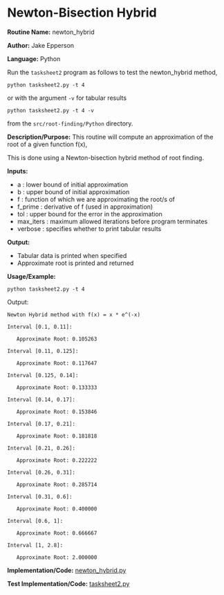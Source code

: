 # Newton-Bisection Hybrid

**Routine Name:** newton_hybrid

**Author:** Jake Epperson

**Language:** Python

Run the `tasksheet2` program  as follows to test the newton_hybrid method,

    python tasksheet2.py -t 4

or with the argument `-v` for tabular results

    python tasksheet2.py -t 4 -v

from the `src/root-finding/Python` directory.

**Description/Purpose:** This routine will compute an approximation of the root of a given function f(x),

This is done using a Newton-bisection hybrid method of root finding.

**Inputs:**

- a : lower bound of initial approximation
- b : upper bound of initial approximation
- f : function of which we are approximating the root/s of
- f_prime : derivative of f (used in approximation)
- tol : upper bound for the error in the approximation
- max_iters : maximum allowed iterations before program terminates
- verbose : specifies whether to print tabular results

**Output:**

- Tabular data is printed when specified
- Approximate root is printed and returned

**Usage/Example:**

    python tasksheet2.py -t 4

Output:
```
Newton Hybrid method with f(x) = x * e^(-x)

Interval [0.1, 0.11]:

   Approximate Root: 0.105263

Interval [0.11, 0.125]:

   Approximate Root: 0.117647

Interval [0.125, 0.14]:

   Approximate Root: 0.133333

Interval [0.14, 0.17]:

   Approximate Root: 0.153846

Interval [0.17, 0.21]:

   Approximate Root: 0.181818

Interval [0.21, 0.26]:

   Approximate Root: 0.222222

Interval [0.26, 0.31]:

   Approximate Root: 0.285714

Interval [0.31, 0.6]:

   Approximate Root: 0.400000

Interval [0.6, 1]:

   Approximate Root: 0.666667

Interval [1, 2.8]:

   Approximate Root: 2.000000
```
**Implementation/Code:** [newton_hybrid.py](../../src/root-finding/Python/newton_hybrid.py)

**Test Implementation/Code:** [tasksheet2.py](../../src/root-finding/Python/tasksheet2.py)